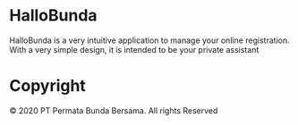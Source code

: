 # HalloBunda

HalloBunda is a very intuitive application to manage your online registration. With a very simple design, it is intended to be your private assistant

# Copyright
&copy; 2020 PT Permata Bunda Bersama. All rights Reserved
